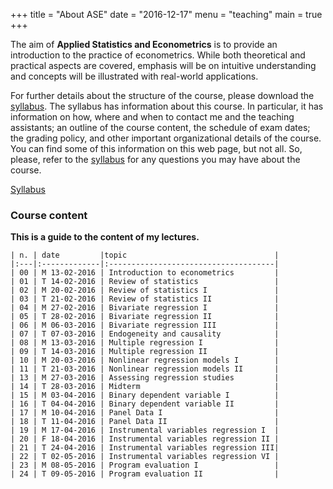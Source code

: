 +++
title = "About ASE"
date = "2016-12-17"
menu = "teaching"
main = true
+++


The aim of **Applied Statistics and Econometrics** is to provide an introduction to the practice of
econometrics. While both theoretical and practical aspects are covered, emphasis will be on intuitive understanding and concepts will be illustrated with real-world applications.

<!--more-->

For further details about the structure of the course, please download the [syllabus](files/ase/syllabus-ase-2016.pdf). The syllabus has information about this course. In particular, it has information on how, where and when to contact me and the teaching assistants; an outline of the course content, the schedule of exam dates; the grading policy, and other important organizational details of the course. You can find some of this information on this web page, but not all.  So, please, refer to the [syllabus](files/ase/syllabus-ase-2016.pdf) for any questions you may have about the course.

<span class="label error outline"><a href="files/ase/syllabus-ase-2016.pdf">Syllabus</a></span>

### Course content

**This is a guide to the content of my lectures.**

```
| n. | date         |topic                                 |
|:---|:-------------|:-------------------------------------|
| 00 | M 13-02-2016 | Introduction to econometrics         |
| 01 | T 14-02-2016 | Review of statistics                 |
| 02 | M 20-02-2016 | Review of statistics I               |
| 03 | T 21-02-2016 | Review of statistics II              |
| 04 | M 27-02-2016 | Bivariate regression I               |
| 05 | T 28-02-2016 | Bivariate regression II              |
| 06 | M 06-03-2016 | Bivariate regression III             |
| 07 | T 07-03-2016 | Endogeneity and causality            |
| 08 | M 13-03-2016 | Multiple regression I                |
| 09 | T 14-03-2016 | Multiple regression II               |
| 10 | M 20-03-2016 | Nonlinear regression models I        |
| 11 | T 21-03-2016 | Nonlinear regression models II       |
| 13 | M 27-03-2016 | Assessing regression studies         |
| 14 | T 28-03-2016 | Midterm                              |
| 15 | M 03-04-2016 | Binary dependent variable I          |
| 16 | T 04-04-2016 | Binary dependent variable II         |
| 17 | M 10-04-2016 | Panel Data I                         |
| 18 | T 11-04-2016 | Panel Data II                        |
| 19 | M 17-04-2016 | Instrumental variables regression I  |
| 20 | F 18-04-2016 | Instrumental variables regression II |
| 21 | T 24-04-2016 | Instrumental variables regression III|
| 22 | T 02-05-2016 | Instrumental variables regression VI |
| 23 | M 08-05-2016 | Program evaluation I                 |
| 24 | T 09-05-2016 | Program evaluation II                |
```
